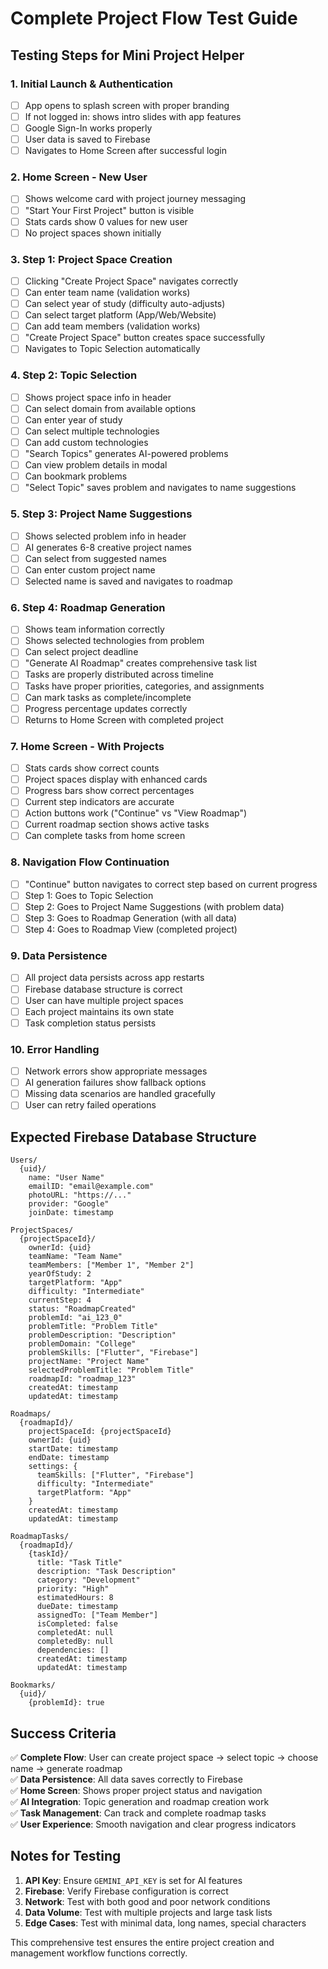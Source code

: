 # Complete Project Flow Test Guide

## Testing Steps for Mini Project Helper

### 1. **Initial Launch & Authentication**
- [ ] App opens to splash screen with proper branding
- [ ] If not logged in: shows intro slides with app features
- [ ] Google Sign-In works properly
- [ ] User data is saved to Firebase
- [ ] Navigates to Home Screen after successful login

### 2. **Home Screen - New User**
- [ ] Shows welcome card with project journey messaging
- [ ] "Start Your First Project" button is visible
- [ ] Stats cards show 0 values for new user
- [ ] No project spaces shown initially

### 3. **Step 1: Project Space Creation**
- [ ] Clicking "Create Project Space" navigates correctly
- [ ] Can enter team name (validation works)
- [ ] Can select year of study (difficulty auto-adjusts)
- [ ] Can select target platform (App/Web/Website)
- [ ] Can add team members (validation works)
- [ ] "Create Project Space" button creates space successfully
- [ ] Navigates to Topic Selection automatically

### 4. **Step 2: Topic Selection**
- [ ] Shows project space info in header
- [ ] Can select domain from available options
- [ ] Can enter year of study
- [ ] Can select multiple technologies
- [ ] Can add custom technologies
- [ ] "Search Topics" generates AI-powered problems
- [ ] Can view problem details in modal
- [ ] Can bookmark problems
- [ ] "Select Topic" saves problem and navigates to name suggestions

### 5. **Step 3: Project Name Suggestions**
- [ ] Shows selected problem info in header
- [ ] AI generates 6-8 creative project names
- [ ] Can select from suggested names
- [ ] Can enter custom project name
- [ ] Selected name is saved and navigates to roadmap

### 6. **Step 4: Roadmap Generation**
- [ ] Shows team information correctly
- [ ] Shows selected technologies from problem
- [ ] Can select project deadline
- [ ] "Generate AI Roadmap" creates comprehensive task list
- [ ] Tasks are properly distributed across timeline
- [ ] Tasks have proper priorities, categories, and assignments
- [ ] Can mark tasks as complete/incomplete
- [ ] Progress percentage updates correctly
- [ ] Returns to Home Screen with completed project

### 7. **Home Screen - With Projects**
- [ ] Stats cards show correct counts
- [ ] Project spaces display with enhanced cards
- [ ] Progress bars show correct percentages
- [ ] Current step indicators are accurate
- [ ] Action buttons work ("Continue" vs "View Roadmap")
- [ ] Current roadmap section shows active tasks
- [ ] Can complete tasks from home screen

### 8. **Navigation Flow Continuation**
- [ ] "Continue" button navigates to correct step based on current progress
- [ ] Step 1: Goes to Topic Selection
- [ ] Step 2: Goes to Project Name Suggestions (with problem data)
- [ ] Step 3: Goes to Roadmap Generation (with all data)
- [ ] Step 4: Goes to Roadmap View (completed project)

### 9. **Data Persistence**
- [ ] All project data persists across app restarts
- [ ] Firebase database structure is correct
- [ ] User can have multiple project spaces
- [ ] Each project maintains its own state
- [ ] Task completion status persists

### 10. **Error Handling**
- [ ] Network errors show appropriate messages
- [ ] AI generation failures show fallback options
- [ ] Missing data scenarios are handled gracefully
- [ ] User can retry failed operations

## Expected Firebase Database Structure

```
Users/
  {uid}/
    name: "User Name"
    emailID: "email@example.com"
    photoURL: "https://..."
    provider: "Google"
    joinDate: timestamp

ProjectSpaces/
  {projectSpaceId}/
    ownerId: {uid}
    teamName: "Team Name"
    teamMembers: ["Member 1", "Member 2"]
    yearOfStudy: 2
    targetPlatform: "App"
    difficulty: "Intermediate"
    currentStep: 4
    status: "RoadmapCreated"
    problemId: "ai_123_0"
    problemTitle: "Problem Title"
    problemDescription: "Description"
    problemDomain: "College"
    problemSkills: ["Flutter", "Firebase"]
    projectName: "Project Name"
    selectedProblemTitle: "Problem Title"
    roadmapId: "roadmap_123"
    createdAt: timestamp
    updatedAt: timestamp

Roadmaps/
  {roadmapId}/
    projectSpaceId: {projectSpaceId}
    ownerId: {uid}
    startDate: timestamp
    endDate: timestamp
    settings: {
      teamSkills: ["Flutter", "Firebase"]
      difficulty: "Intermediate"
      targetPlatform: "App"
    }
    createdAt: timestamp
    updatedAt: timestamp

RoadmapTasks/
  {roadmapId}/
    {taskId}/
      title: "Task Title"
      description: "Task Description"
      category: "Development"
      priority: "High"
      estimatedHours: 8
      dueDate: timestamp
      assignedTo: ["Team Member"]
      isCompleted: false
      completedAt: null
      completedBy: null
      dependencies: []
      createdAt: timestamp
      updatedAt: timestamp

Bookmarks/
  {uid}/
    {problemId}: true
```

## Success Criteria

✅ **Complete Flow**: User can create project space → select topic → choose name → generate roadmap  
✅ **Data Persistence**: All data saves correctly to Firebase  
✅ **Home Screen**: Shows proper project status and navigation  
✅ **AI Integration**: Topic generation and roadmap creation work  
✅ **Task Management**: Can track and complete roadmap tasks  
✅ **User Experience**: Smooth navigation and clear progress indicators  

## Notes for Testing

1. **API Key**: Ensure `GEMINI_API_KEY` is set for AI features
2. **Firebase**: Verify Firebase configuration is correct
3. **Network**: Test with both good and poor network conditions
4. **Data Volume**: Test with multiple projects and large task lists
5. **Edge Cases**: Test with minimal data, long names, special characters

This comprehensive test ensures the entire project creation and management workflow functions correctly.
